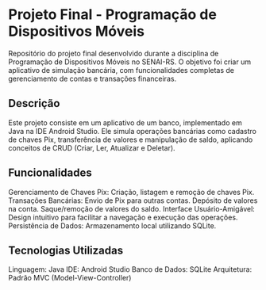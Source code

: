 <h1> Projeto Final - Programação de Dispositivos Móveis </h1>
Repositório do projeto final desenvolvido durante a disciplina de Programação de Dispositivos Móveis no SENAI-RS. O objetivo foi criar um aplicativo de simulação bancária, com funcionalidades completas de gerenciamento de contas e transações financeiras.
<h2>Descrição</h2>
<p>Este projeto consiste em um aplicativo de um banco, implementado em Java na IDE Android Studio. Ele simula operações bancárias como cadastro de chaves Pix, transferência de valores e manipulação de saldo, aplicando conceitos de CRUD (Criar, Ler, Atualizar e Deletar). </p>
<h2>Funcionalidades </h2>
Gerenciamento de Chaves Pix:
Criação, listagem e remoção de chaves Pix.
Transações Bancárias:
Envio de Pix para outras contas.
Depósito de valores na conta.
Saque/remoção de valores do saldo.
Interface Usuário-Amigável:
Design intuitivo para facilitar a navegação e execução das operações.
Persistência de Dados:
Armazenamento local utilizando SQLite.
<h2>Tecnologias Utilizadas</h2>
Linguagem: Java
IDE: Android Studio
Banco de Dados: SQLite
Arquitetura: Padrão MVC (Model-View-Controller)
